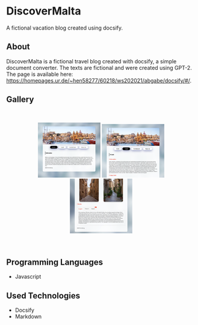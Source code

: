 # DiscoverMalta
A fictional vacation blog created using docsify.

## About
DiscoverMalta is a fictional travel blog created with docsify, a simple document converter. The texts are fictional and were created using GPT-2. The page is available here: https://homepages.ur.de/~hen58277/60218/ws202021/abgabe/docsify/#/.

## Gallery

<br>
<p align="center">
  <img src="/doc_imgs/discovermalta1.png" width="33%">
  <img src="/doc_imgs/discovermalta2.png" width="33%">
  <img src="/doc_imgs/discovermalta3.png" width="33%">
</p>
<br>

## Programming Languages
* Javascript

## Used Technologies

* Docsify
* Markdown
